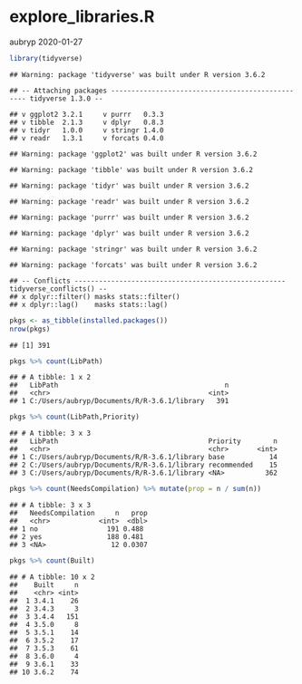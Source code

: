 explore\_libraries.R
================
aubryp
2020-01-27

``` r
library(tidyverse)
```

    ## Warning: package 'tidyverse' was built under R version 3.6.2

    ## -- Attaching packages ------------------------------------------------- tidyverse 1.3.0 --

    ## v ggplot2 3.2.1     v purrr   0.3.3
    ## v tibble  2.1.3     v dplyr   0.8.3
    ## v tidyr   1.0.0     v stringr 1.4.0
    ## v readr   1.3.1     v forcats 0.4.0

    ## Warning: package 'ggplot2' was built under R version 3.6.2

    ## Warning: package 'tibble' was built under R version 3.6.2

    ## Warning: package 'tidyr' was built under R version 3.6.2

    ## Warning: package 'readr' was built under R version 3.6.2

    ## Warning: package 'purrr' was built under R version 3.6.2

    ## Warning: package 'dplyr' was built under R version 3.6.2

    ## Warning: package 'stringr' was built under R version 3.6.2

    ## Warning: package 'forcats' was built under R version 3.6.2

    ## -- Conflicts ---------------------------------------------------- tidyverse_conflicts() --
    ## x dplyr::filter() masks stats::filter()
    ## x dplyr::lag()    masks stats::lag()

``` r
pkgs <- as_tibble(installed.packages())
nrow(pkgs)
```

    ## [1] 391

``` r
pkgs %>% count(LibPath)
```

    ## # A tibble: 1 x 2
    ##   LibPath                                         n
    ##   <chr>                                       <int>
    ## 1 C:/Users/aubryp/Documents/R/R-3.6.1/library   391

``` r
pkgs %>% count(LibPath,Priority)
```

    ## # A tibble: 3 x 3
    ##   LibPath                                     Priority        n
    ##   <chr>                                       <chr>       <int>
    ## 1 C:/Users/aubryp/Documents/R/R-3.6.1/library base           14
    ## 2 C:/Users/aubryp/Documents/R/R-3.6.1/library recommended    15
    ## 3 C:/Users/aubryp/Documents/R/R-3.6.1/library <NA>          362

``` r
pkgs %>% count(NeedsCompilation) %>% mutate(prop = n / sum(n))
```

    ## # A tibble: 3 x 3
    ##   NeedsCompilation     n   prop
    ##   <chr>            <int>  <dbl>
    ## 1 no                 191 0.488 
    ## 2 yes                188 0.481 
    ## 3 <NA>                12 0.0307

``` r
pkgs %>% count(Built)
```

    ## # A tibble: 10 x 2
    ##    Built     n
    ##    <chr> <int>
    ##  1 3.4.1    26
    ##  2 3.4.3     3
    ##  3 3.4.4   151
    ##  4 3.5.0     8
    ##  5 3.5.1    14
    ##  6 3.5.2    17
    ##  7 3.5.3    61
    ##  8 3.6.0     4
    ##  9 3.6.1    33
    ## 10 3.6.2    74
